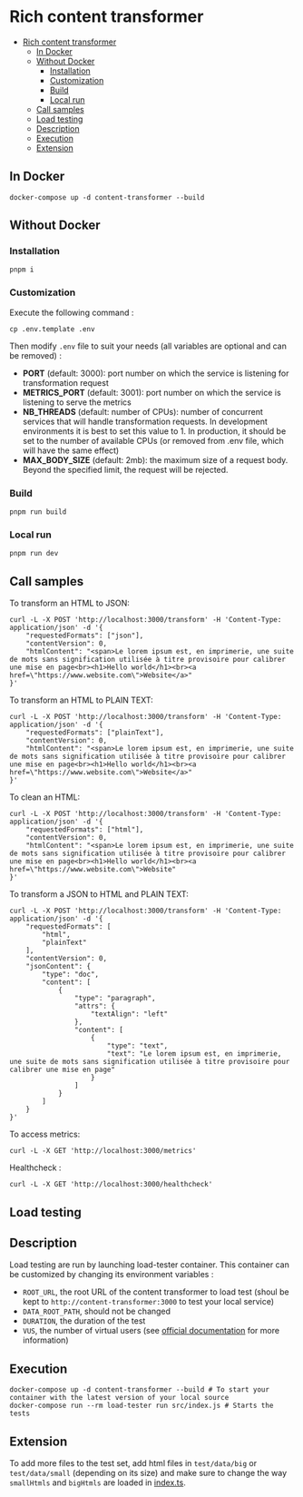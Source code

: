 # Rich content transformer

- [Rich content transformer](#rich-content-transformer)
  - [In Docker](#in-docker)
  - [Without Docker](#without-docker)
    - [Installation](#installation)
    - [Customization](#customization)
    - [Build](#build)
    - [Local run](#local-run)
  - [Call samples](#call-samples)
  - [Load testing](#load-testing)
  - [Description](#description)
  - [Execution](#execution)
  - [Extension](#extension)



## In Docker


```shell
docker-compose up -d content-transformer --build
```

## Without Docker
### Installation

```shell
pnpm i
```

### Customization

Execute the following command :

```shell
cp .env.template .env
```

Then modify `.env` file to suit your needs (all variables are optional and can be removed) :

- **PORT** (default: 3000): port number on which the service is listening for transformation request
- **METRICS_PORT** (default: 3001): port number on which the service is listening to serve the metrics
- **NB_THREADS** (default: number of CPUs): number of concurrent services that will handle transformation requests. In development environments it is best to set this value to 1. In production, it should be set to the number of available CPUs (or removed from .env file, which will have the same effect)
- **MAX_BODY_SIZE** (default: 2mb): the maximum size of a request body. Beyond the specified limit, the request will be rejected.

### Build

```shell
pnpm run build
```

### Local run

```shell
pnpm run dev
```

## Call samples

To transform an HTML to JSON:

```shell
curl -L -X POST 'http://localhost:3000/transform' -H 'Content-Type: application/json' -d '{
    "requestedFormats": ["json"],
    "contentVersion": 0,
    "htmlContent": "<span>Le lorem ipsum est, en imprimerie, une suite de mots sans signification utilisée à titre provisoire pour calibrer une mise en page<br><h1>Hello world</h1><br><a href=\"https://www.website.com\">Website</a>"
}'
```

To transform an HTML to PLAIN TEXT:

```shell
curl -L -X POST 'http://localhost:3000/transform' -H 'Content-Type: application/json' -d '{
    "requestedFormats": ["plainText"],
    "contentVersion": 0,
    "htmlContent": "<span>Le lorem ipsum est, en imprimerie, une suite de mots sans signification utilisée à titre provisoire pour calibrer une mise en page<br><h1>Hello world</h1><br><a href=\"https://www.website.com\">Website</a>"
}'
```

To clean an HTML:

```shell
curl -L -X POST 'http://localhost:3000/transform' -H 'Content-Type: application/json' -d '{
    "requestedFormats": ["html"],
    "contentVersion": 0,
    "htmlContent": "<span>Le lorem ipsum est, en imprimerie, une suite de mots sans signification utilisée à titre provisoire pour calibrer une mise en page<br><h1>Hello world</h1><br><a href=\"https://www.website.com\">Website"
}'
```

To transform a JSON to HTML and PLAIN TEXT:

```shell
curl -L -X POST 'http://localhost:3000/transform' -H 'Content-Type: application/json' -d '{
    "requestedFormats": [
        "html",
        "plainText"
    ],
    "contentVersion": 0,
    "jsonContent": {
        "type": "doc",
        "content": [
            {
                "type": "paragraph",
                "attrs": {
                    "textAlign": "left"
                },
                "content": [
                    {
                        "type": "text",
                        "text": "Le lorem ipsum est, en imprimerie, une suite de mots sans signification utilisée à titre provisoire pour calibrer une mise en page"
                    }
                ]
            }
        ]
    }
}'
```

To access metrics:

```shell
curl -L -X GET 'http://localhost:3000/metrics'
```

Healthcheck :

```shell
curl -L -X GET 'http://localhost:3000/healthcheck'
```

## Load testing

## Description

Load testing are run by launching load-tester container. This container can be customized by changing its environment variables :
- `ROOT_URL`, the root URL of the content transformer to load test (shoul be kept to `http://content-transformer:3000` to test your local service)
- `DATA_ROOT_PATH`, should not be changed
- `DURATION`, the duration of the test
- `VUS`, the number of virtual users (see [official documentation](https://k6.io/docs/get-started/running-k6/) for more information)


## Execution

```shell
docker-compose up -d content-transformer --build # To start your container with the latest version of your local source
docker-compose run --rm load-tester run src/index.js # Starts the tests
```

## Extension

To add more files to the test set, add html files in `test/data/big` or `test/data/small` (depending on its size) and make sure to change the way `smallHtmls` and `bigHtmls` are loaded in [index.ts](./index.ts).